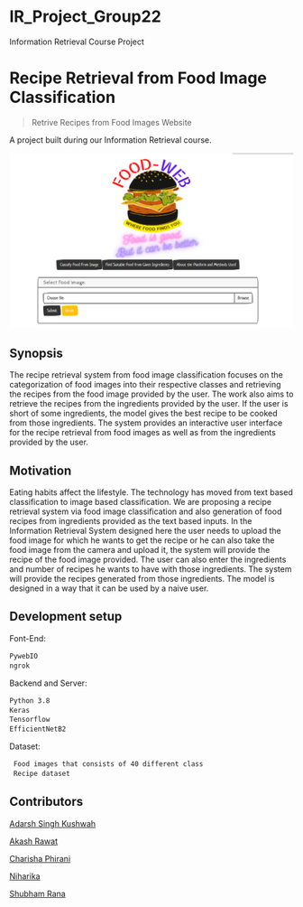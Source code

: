# IR_Project_Group22
Information Retrieval Course Project
# Recipe Retrieval from Food Image Classification
> Retrive Recipes from Food Images Website

A project built during our Information Retrieval course.

![alt text](Images/5.png "Algorithm-Visualizer Home ")
 
## Synopsis
The recipe retrieval system from food image classification focuses on the categorization of food images into their respective classes and retrieving the recipes from the food image provided by the user. The work also aims to retrieve the recipes from the ingredients provided by the user. If the user is short of some ingredients, the model gives the best recipe to be cooked from those ingredients.  The system provides an interactive user interface for the recipe retrieval from food images as well as from the ingredients provided by the user.


## Motivation

Eating habits affect the lifestyle. The technology has moved from text based classification to image based classification. We are proposing a recipe retrieval system via food image classification and also generation of food recipes from ingredients provided as the text based inputs. In the Information Retrieval System designed here the user needs to upload the food image for which he wants to get the recipe or he can also take the food image from the camera and upload it, the system will provide the recipe of the food image provided. The user can also enter the ingredients and number of recipes he wants to have with those ingredients. The system will provide the recipes generated from those ingredients. The model is designed in a way that it can be used by a naive user.

## Development setup
Font-End: 
```sh
PywebIO
ngrok
```

Backend and Server: 
```sh
Python 3.8
Keras
Tensorflow
EfficientNetB2 
```
Dataset:
```sh
 Food images that consists of 40 different class
 Recipe dataset

```


## Contributors

[Adarsh Singh Kushwah](https://github.com/adarshkushwah21111)

[Akash Rawat](https://github.com/akashrwt7)

[Charisha Phirani](https://github.com/Cp21117)

[Niharika](https://github.com/niharikaIIITD)

[Shubham Rana](https://github.com/rana11shubham)





